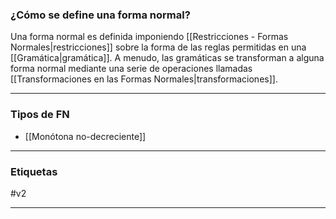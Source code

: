 ### ¿Cómo se define una forma normal?

Una forma normal es definida imponiendo [[Restricciones - Formas Normales|restricciones]] sobre la forma de las reglas permitidas en una [[Gramática|gramática]]. A menudo, las gramáticas se transforman a alguna forma normal mediante una serie de operaciones llamadas [[Transformaciones en las Formas Normales|transformaciones]].
***
### Tipos de FN

- [[Monótona no-decreciente]] 
***
### Etiquetas
#v2 
***
